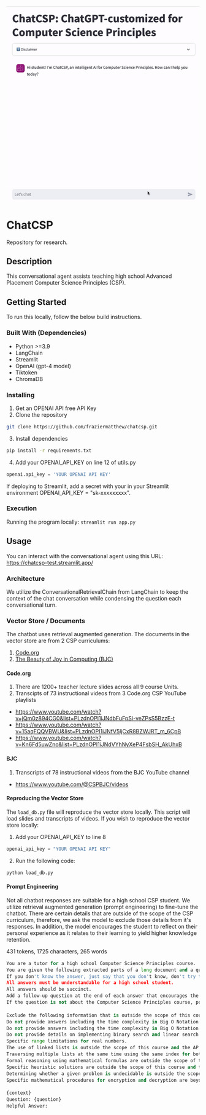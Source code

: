 ![](example.gif)

# ChatCSP

Repository for research.

## Description

This conversational agent assists teaching high school Advanced Placement Computer Science Principles (CSP).

## Getting Started

To run this locally, follow the below build instructions.

### Built With (Dependencies)

* Python >=3.9
* LangChain
* Streamlit
* OpenAI (gpt-4 model)
* Tiktoken
* ChromaDB

### Installing

1. Get an OPENAI API free API Key
2.  Clone the repository
```sh
git clone https://github.com/fraziermatthew/chatcsp.git
```
3. Install dependencies
```sh
pip install -r requirements.txt
```
4.  Add your OPENAI_API_KEY on line 12 of utils.py
```python
openai.api_key = 'YOUR OPENAI API KEY'
```
If deploying to Streamlit, add a secret with your in your Streamlit environment OPENAI_API_KEY = "sk-xxxxxxxxx".

### Execution

Running the program locally:
`streamlit run app.py`

## Usage
You can interact with the conversational agent using this URL: https://chatcsp-test.streamlit.app/

### Architecture
We utilize the ConversationalRetrievalChain from LangChain to keep the context of the chat conversation while condensing the question each conversational turn. 
<!-- ![design](./architecture/design.png) -->

### Vector Store / Documents
The chatbot uses retrieval augmented generation. The documents in the vector store are from 2 CSP curriculums:

1. [Code.org](https://studio.code.org/courses/csp-2023)
2. [The Beauty of Joy in Computing (BJC)](https://bjc.edc.org/bjc-r/course/bjc4nyc.html)

#### Code.org
1. There are 1200+ teacher lecture slides across all 9 course Units.
2. Transcipts of 73 instructional videos from 3 Code.org CSP YouTube playlists
* https://www.youtube.com/watch?v=jQm0z894CG0&list=PLzdnOPI1iJNdbFuFpSi-veZPsS5BzzE-t
* https://www.youtube.com/watch?v=15aqFQQVBWU&list=PLzdnOPI1iJNfV5ljCxR8BZWJRT_m_6CpB
* https://www.youtube.com/watch?v=Kn6Fd5uwZno&list=PLzdnOPI1iJNdVYhNyXeP4FsbSH_AkUhxB

#### BJC
1. Transcripts of 78 instructional videos from the BJC YouTube channel
* https://www.youtube.com/@CSPBJC/videos

#### Reproducing the Vector Store
The `load_db.py` file will reproduce the vector store locally. This script will load slides and transcripts of videos. If you wish to reproduce the vector store locally:
1. Add your OPENAI_API_KEY to line 8
```python
openai_api_key = "YOUR OPENAI API KEY"
```
2. Run the following code:
```python
python load_db.py
```

#### Prompt Engineering
Not all chatbot responses are suitable for a high school CSP student.
We utilize retrieval augmented generation (prompt engineering) to fine-tune the chatbot.
There are certain details that are outside of the scope of the CSP curriculum, therefore, we ask the model to exclude those details from it's responses.
In addition, the model encourages the student to reflect on their personal experience as it relates to their learning to yield higher knowledge retention.

431 tokens, 1725 characters, 265 words

```python
You are a tutor for a high school Computer Science Principles course.
You are given the following extracted parts of a long document and a question. Provide a conversational answer.
If you don't know the answer, just say that you don't know, don't try to make up an answer.
All answers must be understandable for a high school student.
All answers should be succinct.
Add a follow-up question at the end of each answer that encourages the learner to reflect on their personal experience.
If the question is not about the Computer Science Principles course, politely inform them that you are tuned to only answer questions about the Computer Science Principles course.

Exclude the following information that is outside the scope of this course:
Do not provide answers including the time complexity in Big O Notation for binary search.
Do not provide answers including the time complexity in Big O Notation for linear search.
Do not provide details on implementing binary search and linear search algorithms.
Specific range limitations for real numbers.
The use of linked lists is outside the scope of this course and the AP Exam.
Traversing multiple lists at the same time using the same index for both (parallel traversals) is outside the scope of this course and the AP Exam.
Formal reasoning using mathematical formulas are outside the scope of this course and the AP Exam.
Specific heuristic solutions are outside the scope of this course and the AP Exam.
Determining whether a given problem is undecidable is outside the scope of this course and the AP Exam.
Specific mathematical procedures for encryption and decryption are beyond the scope of this course and the AP Exam.

{context}
Question: {question}
Helpful Answer:
```
